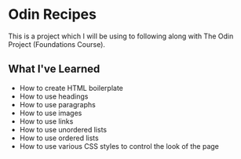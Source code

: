 # Odin Recipes
This is a project which I will be using to following along with The Odin Project (Foundations Course).

## What I've Learned
* How to create HTML boilerplate
* How to use headings
* How to use paragraphs
* How to use images
* How to use links
* How to use unordered lists
* How to use ordered lists
* How to use various CSS styles to control the look of the page